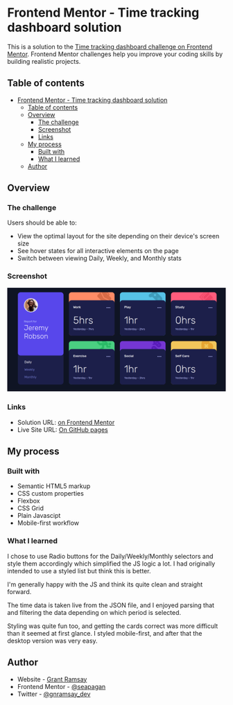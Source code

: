 # Frontend Mentor - Time tracking dashboard solution

This is a solution to the [Time tracking dashboard challenge on Frontend Mentor](https://www.frontendmentor.io/challenges/time-tracking-dashboard-UIQ7167Jw). Frontend Mentor challenges help you improve your coding skills by building realistic projects.

## Table of contents

- [Frontend Mentor - Time tracking dashboard solution](#frontend-mentor---time-tracking-dashboard-solution)
  - [Table of contents](#table-of-contents)
  - [Overview](#overview)
    - [The challenge](#the-challenge)
    - [Screenshot](#screenshot)
    - [Links](#links)
  - [My process](#my-process)
    - [Built with](#built-with)
    - [What I learned](#what-i-learned)
  - [Author](#author)

## Overview

### The challenge

Users should be able to:

- View the optimal layout for the site depending on their device's screen size
- See hover states for all interactive elements on the page
- Switch between viewing Daily, Weekly, and Monthly stats

### Screenshot

![Screenshot](./screenshot.png)

### Links

- Solution URL: [on Frontend Mentor](https://your-solution-url.com)
- Live Site URL: [On GitHub pages](https://seapagan-fem.github.io/time-tracking-dashboard/)

## My process

### Built with

- Semantic HTML5 markup
- CSS custom properties
- Flexbox
- CSS Grid
- Plain Javascipt
- Mobile-first workflow

### What I learned

I chose to use Radio buttons for the Daily/Weekly/Monthly selectors and style
them accordingly which simplified the JS logic a lot. I had originally intended
to use a styled list but think this is better.

I'm generally happy with the JS and think its quite clean and straight forward.

The time data is taken live from the JSON file, and I enjoyed parsing that and
filtering the data depending on which period is selected.

Styling was quite fun too, and getting the cards correct was more difficult
than it seemed at first glance. I styled mobile-first, and after that the
desktop version was very easy.

## Author

- Website - [Grant Ramsay](https://www.gnramsay.com)
- Frontend Mentor - [@seapagan](https://www.frontendmentor.io/profile/seapagan)
- Twitter - [@gnramsay_dev](https://www.twitter.com/gnramsay_dev)
